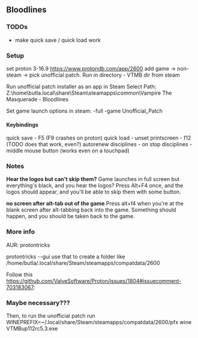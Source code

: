 ## Bloodlines

### TODOs
- make quick save / quick load work

### Setup
set proton 3-16.9 https://www.protondb.com/app/2600
add game -> non-steam -> pick unofficial patch. Run in directory - VTMB dir from steam

Run unofficial patch installer as an app in Steam
Select Path: Z:\home\butla\.local\share\Steam\steamapps\common\Vampire The Masquerade - Bloodlines

Set game launch options in steam: -full -game Unofficial_Patch

#### Keybindings
quick save - F5 (F9 crashes on proton)
quick load - unset
printscreen - f12 (TODO does that work, even?)
autorenew disciplines - on
stop disciplines - middle mouse button (works even on a touchpad)

### Notes

**Hear the logos but can't skip them?**
Game launches in full screen but everything's black, and you hear the logos?
Press Alt+F4 once, and the logos should appear, and you'll be able to skip them with some button.

**no screen after alt-tab out of the game**
Press alt+f4 when you're at the blank screen after alt-tabbing back into the game.
Something should happen, and you should be taken back to the game.

### More info
AUR: protontricks

protontricks --gui
use that to create a folder like
/home/butla/.local/share/Steam/steamapps/compatdata/2600

Follow this https://github.com/ValveSoftware/Proton/issues/1804#issuecomment-703183067:

### Maybe necessary???
Then, to run the unofficial patch run
WINEPREFIX=~/.local/share/Steam/steamapps/compatdata/2600/pfx wine VTMBup112rc5.3.exe

